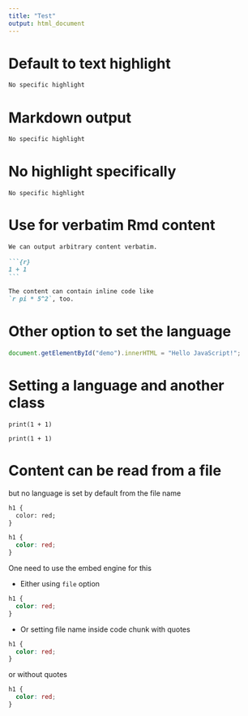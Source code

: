 ```yaml
---
title: "Test"
output: html_document
---
```


# Default to text highlight


```default
No specific highlight
```

# Markdown output


```markdown
No specific highlight
```

# No highlight specifically


```
No specific highlight
```

# Use for verbatim Rmd content


````markdown
We can output arbitrary content verbatim.
  
```{r}
1 + 1
```

The content can contain inline code like
`r pi * 5^2`, too.
````

# Other option to set the language 


```javascript
document.getElementById("demo").innerHTML = "Hello JavaScript!";
```

# Setting a language and another class


```{.python .numberLines}
print(1 + 1)
```


```{.python .numberLines}
print(1 + 1)
```

# Content can be read from a file 



but no language is set by default from the file name


```default
h1 {
  color: red;
}
```


```css
h1 {
  color: red;
}
```

One need to use the embed engine for this

* Either using `file` option


```css
h1 {
  color: red;
}
```

* Or setting file name inside code chunk with quotes


```css
h1 {
  color: red;
}
```

or without quotes


```css
h1 {
  color: red;
}
```


